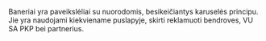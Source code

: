 Baneriai yra paveikslėliai su nuorodomis, besikeičiantys karuselės
principu. Jie yra naudojami kiekviename puslapyje, skirti reklamuoti
bendroves, VU SA PKP bei partnerius.
